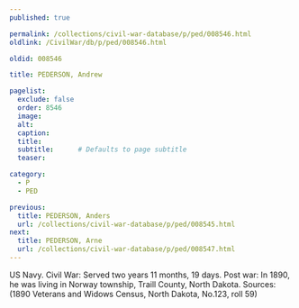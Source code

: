 ```yaml
---
published: true

permalink: /collections/civil-war-database/p/ped/008546.html
oldlink: /CivilWar/db/p/ped/008546.html

oldid: 008546

title: PEDERSON, Andrew

pagelist:
  exclude: false
  order: 8546
  image: 
  alt:
  caption:
  title:
  subtitle:      # Defaults to page subtitle
  teaser:

category: 
  - P 
  - PED

previous:
  title: PEDERSON, Anders
  url: /collections/civil-war-database/p/ped/008545.html  
next:
  title: PEDERSON, Arne
  url: /collections/civil-war-database/p/ped/008547.html   
---
```

US Navy. Civil War: Served two years 11 months, 19 days. Post war: In 1890, he was living in Norway township, Traill County, North Dakota. Sources: (1890 Veterans and Widows Census, North Dakota, No.123, roll 59)